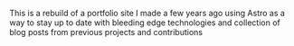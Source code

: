 This is a rebuild of a portfolio site I made a few years ago using Astro as a way to stay up to date with bleeding edge technologies and collection of blog posts from previous projects and contributions 
